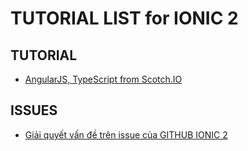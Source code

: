 # TUTORIAL LIST for IONIC 2
## TUTORIAL
* [AngularJS, TypeScript from Scotch.IO](https://pub.scotch.io/@pelekes)

## ISSUES
* [Giải quyết vấn đề trên issue của GITHUB IONIC 2](https://github.com/nvminhtu/ionic2/issues)